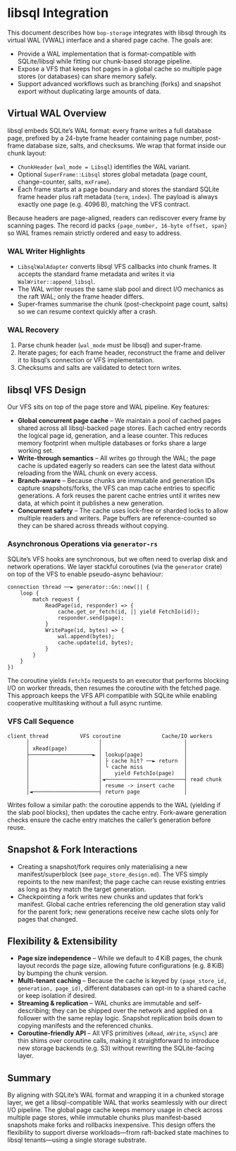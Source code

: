 # libsql Integration

This document describes how `bop-storage` integrates with libsql through its
virtual WAL (VWAL) interface and a shared page cache. The goals are:

- Provide a WAL implementation that is format-compatible with SQLite/libsql
  while fitting our chunk-based storage pipeline.
- Expose a VFS that keeps hot pages in a global cache so multiple page stores
  (or databases) can share memory safely.
- Support advanced workflows such as branching (forks) and snapshot export
  without duplicating large amounts of data.

## Virtual WAL Overview

libsql embeds SQLite’s WAL format: every frame writes a full database page,
prefixed by a 24-byte frame header containing page number, post-frame database
size, salts, and checksums. We wrap that format inside our chunk layout:

- `ChunkHeader` (`wal_mode = Libsql`) identifies the WAL variant.
- Optional `SuperFrame::Libsql` stores global metadata (page count,
  change-counter, salts, `mxFrame`).
- Each frame starts at a page boundary and stores the standard SQLite frame
  header plus raft metadata (`term`, `index`). The payload is always exactly one
  page (e.g. 4096 B), matching the VFS contract.

Because headers are page-aligned, readers can rediscover every frame by scanning
pages. The record id packs `{page_number, 16-byte offset, span}` so WAL frames
remain strictly ordered and easy to address.

### WAL Writer Highlights

- `LibsqlWalAdapter` converts libsql VFS callbacks into chunk frames. It
  accepts the standard frame metadata and writes it via `WalWriter::append_libsql`.
- The WAL writer reuses the same slab pool and direct I/O mechanics as the
  raft WAL; only the frame header differs.
- Super-frames summarise the chunk (post-checkpoint page count, salts) so we
  can resume context quickly after a crash.

### WAL Recovery

1. Parse chunk header (`wal_mode` must be libsql) and super-frame.
2. Iterate pages; for each frame header, reconstruct the frame and deliver it to
   libsql’s connection or VFS implementation.
3. Checksums and salts are validated to detect torn writes.

## libsql VFS Design

Our VFS sits on top of the page store and WAL pipeline. Key features:

- **Global concurrent page cache** – We maintain a pool of cached pages shared
  across all libsql-backed page stores. Each cached entry records the logical
  page id, generation, and a lease counter. This reduces memory footprint when
  multiple databases or forks share a large working set.
- **Write-through semantics** – All writes go through the WAL; the page cache is
  updated eagerly so readers can see the latest data without reloading from the
  WAL chunk on every access.
- **Branch-aware** – Because chunks are immutable and generation IDs capture
  snapshots/forks, the VFS can map cache entries to specific generations. A
  fork reuses the parent cache entries until it writes new data, at which point
  it publishes a new generation.
- **Concurrent safety** – The cache uses lock-free or sharded locks to allow
  multiple readers and writers. Page buffers are reference-counted so they can
  be shared across threads without copying.

### Asynchronous Operations via `generator-rs`

SQLite’s VFS hooks are synchronous, but we often need to overlap disk and
network operations. We layer stackful coroutines (via the `generator` crate) on
top of the VFS to enable pseudo-async behaviour:

```
connection thread ──► generator::Gn::new(|| {
    loop {
        match request {
            ReadPage(id, responder) => {
                cache.get_or_fetch(id, || yield FetchIo(id));
                responder.send(page);
            }
            WritePage(id, bytes) => {
                wal.append(bytes);
                cache.update(id, bytes);
            }
        }
    }
})
```

The coroutine yields `FetchIo` requests to an executor that performs blocking
I/O on worker threads, then resumes the coroutine with the fetched page. This
approach keeps the VFS API compatible with SQLite while enabling cooperative
multitasking without a full async runtime.

### VFS Call Sequence

```
client thread          VFS coroutine             Cache/IO workers
      │                      │                          │
      │ xRead(page)          │                          │
      ├────────────────────► │ lookup(page)             │
      │                      │ ├ cache hit? ──► return  │
      │                      │ └ cache miss             │
      │                      │    yield FetchIo(page)   │
      │                      │◄─────────────────────────┤ read chunk
      │                      │ resume -> insert cache   │
      │◄─────────────────────┤ return page              │
```

Writes follow a similar path: the coroutine appends to the WAL (yielding if the
slab pool blocks), then updates the cache entry. Fork-aware generation checks
ensure the cache entry matches the caller’s generation before reuse.

## Snapshot & Fork Interactions

- Creating a snapshot/fork requires only materialising a new manifest/superblock
  (see `page_store_design.md`). The VFS simply repoints to the new manifest; the
  page cache can reuse existing entries as long as they match the target
  generation.
- Checkpointing a fork writes new chunks and updates that fork’s manifest.
  Global cache entries referencing the old generation stay valid for the parent
  fork; new generations receive new cache slots only for pages that changed.

## Flexibility & Extensibility

- **Page size independence** – While we default to 4 KiB pages, the chunk layout
  records the page size, allowing future configurations (e.g. 8 KiB) by bumping
  the chunk version.
- **Multi-tenant caching** – Because the cache is keyed by
  `(page_store_id, generation, page_id)`, different databases can opt-in to a
  shared cache or keep isolation if desired.
- **Streaming & replication** – WAL chunks are immutable and self-describing;
  they can be shipped over the network and applied on a follower with the same
  replay logic. Snapshot replication boils down to copying manifests and the
  referenced chunks.
- **Coroutine-friendly API** – All VFS primitives (`xRead`, `xWrite`,
  `xSync`) are thin shims over coroutine calls, making it straightforward to
  introduce new storage backends (e.g. S3) without rewriting the SQLite-facing
  layer.

## Summary

By aligning with SQLite’s WAL format and wrapping it in a chunked storage layer,
we get a libsql-compatible WAL that works seamlessly with our direct I/O
pipeline. The global page cache keeps memory usage in check across multiple page
stores, while immutable chunks plus manifest-based snapshots make forks and
rollbacks inexpensive. This design offers the flexibility to support diverse
workloads—from raft-backed state machines to libsql tenants—using a single
storage substrate.
